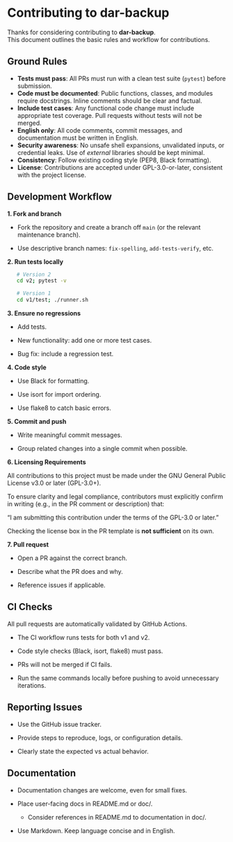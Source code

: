 # Contributing to dar-backup

Thanks for considering contributing to **dar-backup**.  
This document outlines the basic rules and workflow for contributions.

## Ground Rules

- **Tests must pass**: All PRs must run with a clean test suite (`pytest`) before submission.  
- **Code must be documented**: Public functions, classes, and modules require docstrings. Inline comments should be clear and factual.  
- **Include test cases**: Any functional code change must include appropriate test coverage. Pull requests without tests will not be merged.  
- **English only**: All code comments, commit messages, and documentation must be written in English.  
- **Security awareness**: No unsafe shell expansions, unvalidated inputs, or credential leaks. Use of *external* libraries should be kept minimal.  
- **Consistency**: Follow existing coding style (PEP8, Black formatting).  
- **License**: Contributions are accepted under GPL-3.0-or-later, consistent with the project license.

## Development Workflow

**1. Fork and branch**  

- Fork the repository and create a branch off `main` (or the relevant maintenance branch).

- Use descriptive branch names: `fix-spelling`, `add-tests-verify`, etc.

**2. Run tests locally**  

```bash
   # Version 2
   cd v2; pytest -v
```

```bash
   # Version 1
   cd v1/test; ./runner.sh
```

**3. Ensure no regressions**

- Add tests.

- New functionality: add one or more test cases.

- Bug fix: include a regression test.

**4. Code style**

- Use Black for formatting.

- Use isort for import ordering.

- Use flake8 to catch basic errors.

**5. Commit and push**

- Write meaningful commit messages.

- Group related changes into a single commit when possible.

**6. Licensing Requirements**

All contributions to this project must be made under the GNU General Public License v3.0 or later (GPL-3.0+).

To ensure clarity and legal compliance, contributors must explicitly confirm in writing (e.g., in the PR comment or description) that:

“I am submitting this contribution under the terms of the GPL-3.0 or later.”

Checking the license box in the PR template is **not sufficient** on its own.

**7. Pull request**

- Open a PR against the correct branch.

- Describe what the PR does and why.

- Reference issues if applicable.

## CI Checks

All pull requests are automatically validated by GitHub Actions.

- The CI workflow runs tests for both v1 and v2.

- Code style checks (Black, isort, flake8) must pass.

- PRs will not be merged if CI fails.

- Run the same commands locally before pushing to avoid unnecessary iterations.

## Reporting Issues

- Use the GitHub issue tracker.

- Provide steps to reproduce, logs, or configuration details.

- Clearly state the expected vs actual behavior.

## Documentation

- Documentation changes are welcome, even for small fixes.

- Place user-facing docs in README.md or doc/.
  - Consider references in README.md to documentation in doc/.

- Use Markdown. Keep language concise and in English.
